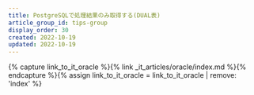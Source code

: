 ```yaml
---
title: PostgreSQLで処理結果のみ取得する(DUAL表)
article_group_id: tips-group
display_order: 30
created: 2022-10-19
updated: 2022-10-19
---
```

{% capture link_to_it_oracle %}{% link _it_articles/oracle/index.md %}{% endcapture %}{% assign link_to_it_oracle = link_to_it_oracle | remove: 'index' %}